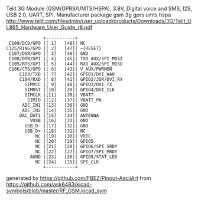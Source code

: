 Telit 3G Module (GSM/GPRS/UMTS/HSPA), 3.8V, Digital voice and SMS, I2S, USB 2.0, UART, SPI. Manufacturer package
gsm 3g gprs umts hspa
http://www.telit.com/fileadmin/user_upload/products/Downloads/3G/Telit_UL865_Hardware_User_Guide_r8.pdf


	              +-----------+
	 C109/DCD/GPO |[ 1]   [48]| NC
	C125/RING/GPO |[ 2]   [47]| ~{RESET}
	 C107/DSR/GPO |[ 3]   [46]| GND
	 C108/DTR/GPI |[ 4]   [45]| TXD_AUX/SPI_MOSI
	 C105/RTS/GPI |[ 5]   [44]| RXD_AUX/SPI_MISO
	 C106/CTS/GPO |[ 6]   [43]| V_AUX/PWRMON
	     C103/TXD |[ 7]   [42]| GPIO1/DVI_WA0
	     C104/RXD |[ 8]   [41]| GPIO2/JDR/DVI_RX
	       SIMVCC |[ 9]   [40]| GPIO3/DVI_TX
	       SIMRST |[10]   [39]| GPIO4/DVI_CLK
	       SIMCLK |[11]   [38]| VBATT
	        SIMIO |[12]   [37]| VBATT_PA
	      ADC_IN1 |[13]   [36]| GND
	      ADC_IN2 |[14]   [35]| GND
	     DAC_OUT1 |[15]   [34]| ANTENNA
	         VUSB |[16]   [33]| GND
	       USB_D- |[17]   [32]| GND
	       USB_D+ |[18]   [31]| NC
	           NC |[19]   [30]| VRTC
	           NC |[20]   [29]| GPIO5
	           NC |[21]   [28]| GPIO6/SPI_SRDY
	           NC |[22]   [27]| GPIO7/SPI_MRDY
	         AGND |[23]   [26]| GPIO8/STAT_LED
	           NC |[24]   [25]| SPI_CLK
	              +-----------+


generated by https://github.com/FBEZ/Pinout-AsciiArt from https://github.com/ask6483/kicad-symbols/blob/master/RF_GSM.kicad_sym